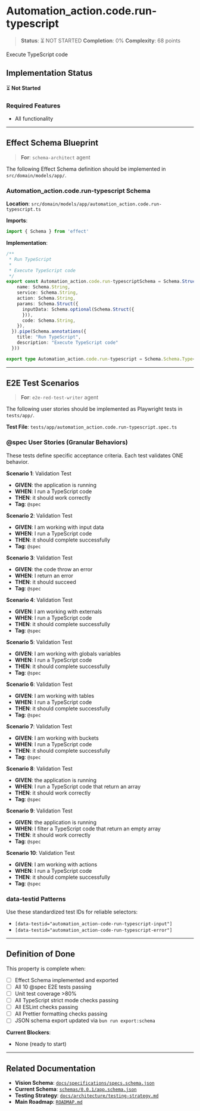 # Automation_action.code.run-typescript

> **Status**: ⏳ NOT STARTED
> **Completion**: 0%
> **Complexity**: 68 points

Execute TypeScript code

## Implementation Status

⏳ **Not Started**

### Required Features

- All functionality

---

## Effect Schema Blueprint

> **For**: `schema-architect` agent

The following Effect Schema definition should be implemented in `src/domain/models/app/`.

### Automation_action.code.run-typescript Schema

**Location**: `src/domain/models/app/automation_action.code.run-typescript.ts`

**Imports**:

```typescript
import { Schema } from 'effect'
```

**Implementation**:

```typescript
/**
 * Run TypeScript
 *
 * Execute TypeScript code
 */
export const Automation_action.code.run-typescriptSchema = Schema.Struct({
    name: Schema.String,
    service: Schema.String,
    action: Schema.String,
    params: Schema.Struct({
      inputData: Schema.optional(Schema.Struct({
      })),
      code: Schema.String,
    }),
  }).pipe(Schema.annotations({
    title: "Run TypeScript",
    description: "Execute TypeScript code"
  }))

export type Automation_action.code.run-typescript = Schema.Schema.Type<typeof Automation_action.code.run-typescriptSchema>
```

---

## E2E Test Scenarios

> **For**: `e2e-red-test-writer` agent

The following user stories should be implemented as Playwright tests in `tests/app/`.

**Test File**: `tests/app/automation_action.code.run-typescript.spec.ts`

### @spec User Stories (Granular Behaviors)

These tests define specific acceptance criteria. Each test validates ONE behavior.

**Scenario 1**: Validation Test

- **GIVEN**: the application is running
- **WHEN**: I run a TypeScript code
- **THEN**: it should work correctly
- **Tag**: `@spec`

**Scenario 2**: Validation Test

- **GIVEN**: I am working with input data
- **WHEN**: I run a TypeScript code
- **THEN**: it should complete successfully
- **Tag**: `@spec`

**Scenario 3**: Validation Test

- **GIVEN**: the code throw an error
- **WHEN**: I return an error
- **THEN**: it should succeed
- **Tag**: `@spec`

**Scenario 4**: Validation Test

- **GIVEN**: I am working with externals
- **WHEN**: I run a TypeScript code
- **THEN**: it should complete successfully
- **Tag**: `@spec`

**Scenario 5**: Validation Test

- **GIVEN**: I am working with globals variables
- **WHEN**: I run a TypeScript code
- **THEN**: it should complete successfully
- **Tag**: `@spec`

**Scenario 6**: Validation Test

- **GIVEN**: I am working with tables
- **WHEN**: I run a TypeScript code
- **THEN**: it should complete successfully
- **Tag**: `@spec`

**Scenario 7**: Validation Test

- **GIVEN**: I am working with buckets
- **WHEN**: I run a TypeScript code
- **THEN**: it should complete successfully
- **Tag**: `@spec`

**Scenario 8**: Validation Test

- **GIVEN**: the application is running
- **WHEN**: I run a TypeScript code that return an array
- **THEN**: it should work correctly
- **Tag**: `@spec`

**Scenario 9**: Validation Test

- **GIVEN**: the application is running
- **WHEN**: I filter a TypeScript code that return an empty array
- **THEN**: it should work correctly
- **Tag**: `@spec`

**Scenario 10**: Validation Test

- **GIVEN**: I am working with actions
- **WHEN**: I run a TypeScript code
- **THEN**: it should complete successfully
- **Tag**: `@spec`

### data-testid Patterns

Use these standardized test IDs for reliable selectors:

- `[data-testid="automation_action-code-run-typescript-input"]`
- `[data-testid="automation_action-code-run-typescript-error"]`

---

## Definition of Done

This property is complete when:

- [ ] Effect Schema implemented and exported
- [ ] All 10 @spec E2E tests passing
- [ ] Unit test coverage >80%
- [ ] All TypeScript strict mode checks passing
- [ ] All ESLint checks passing
- [ ] All Prettier formatting checks passing
- [ ] JSON schema export updated via `bun run export:schema`

**Current Blockers**:

- None (ready to start)

---

## Related Documentation

- **Vision Schema**: [`docs/specifications/specs.schema.json`](../specs.schema.json)
- **Current Schema**: [`schemas/0.0.1/app.schema.json`](../../schemas/0.0.1/app.schema.json)
- **Testing Strategy**: [`docs/architecture/testing-strategy.md`](../../architecture/testing-strategy.md)
- **Main Roadmap**: [`ROADMAP.md`](../../../ROADMAP.md)
